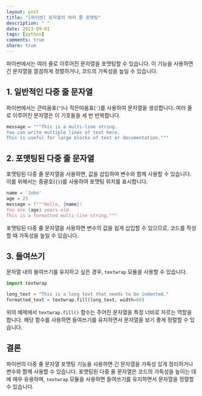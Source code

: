 ```yaml
---
layout: post
title: "[파이썬] 문자열의 여러 줄 포맷팅"
description: " "
date: 2023-09-01
tags: [python]
comments: true
share: true
---
```


파이썬에서는 여러 줄로 이루어진 문자열을 포맷팅할 수 있습니다. 이 기능을 사용하면 긴 문자열을 깔끔하게 정렬하거나, 코드의 가독성을 높일 수 있습니다.

## 1. 일반적인 다중 줄 문자열

파이썬에서는 큰따옴표(`"`)나 작은따옴표(`'`)를 사용하여 문자열을 생성합니다. 여러 줄로 이루어진 문자열은 이 기호들을 세 번 반복합니다.

```python
message = """This is a multi-line string.
You can write multiple lines of text here.
This is useful for large blocks of text or documentation."""
```

## 2. 포맷팅된 다중 줄 문자열

포맷팅된 다중 줄 문자열을 사용하면, 값을 삽입하여 변수와 함께 사용할 수 있습니다. 이를 위해서는 중괄호(`{}`)를 사용하여 포맷팅 위치를 표시합니다.

```python
name = 'John'
age = 25
message = f"""Hello, {name}!
You are {age} years old.
This is a formatted multi-line string."""
```

포맷팅된 다중 줄 문자열을 사용하면 변수의 값을 쉽게 삽입할 수 있으므로, 코드를 작성할 때 가독성을 높일 수 있습니다.

## 3. 들여쓰기

문자열 내의 들여쓰기를 유지하고 싶은 경우, `textwrap` 모듈을 사용할 수 있습니다.

```python
import textwrap

long_text = "This is a long text that needs to be indented."
formatted_text = textwrap.fill(long_text, width=60)
```

위의 예제에서 `textwrap.fill()` 함수는 주어진 문자열을 특정 너비로 자르는 역할을 합니다. 해당 함수를 사용하면 들여쓰기를 유지하면서 문자열을 보기 좋게 정렬할 수 있습니다.

## 결론

파이썬의 다중 줄 문자열 포맷팅 기능을 사용하면 긴 문자열을 가독성 있게 정리하거나 변수와 함께 사용할 수 있습니다. 포맷팅된 다중 줄 문자열은 코드의 가독성을 높이는 데에 매우 유용하며, `textwrap` 모듈을 사용하면 들여쓰기를 유지하면서 문자열을 정렬할 수 있습니다.